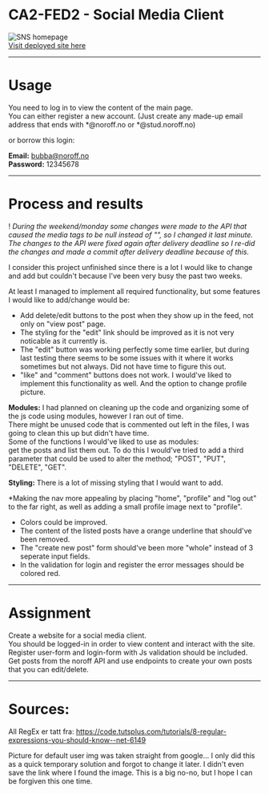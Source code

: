 # CA2-FED2 - Social Media Client

![SNS homepage](./media/social-media.jpg "SNS homepage")  
[Visit deployed site here](https://socialmedia-main-head.netlify.app "SNS homepage") 

---

# Usage

You need to log in to view the content of the main page.  
You can either register a new account. (Just create any made-up email address that ends with *@noroff.no or *@stud.noroff.no)

or borrow this login:

**Email:** bubba@noroff.no  
**Password:** 12345678

---

# Process and results

!
*During the weekend/monday some changes were made to the API that caused the media tags to be null instead of "", so I changed it last minute. The changes to the API were fixed again after delivery deadline so I re-did the changes and made a commit after delivery deadline because of this.*

I consider this project unfinished since there is a lot I would like to change and add but couldn't because I've been very busy the past two weeks.

At least I managed to implement all required functionality, but some features I would like to add/change would be:  

* Add delete/edit buttons to the post when they show up in the feed, not only on "view post" page.  
* The styling for the "edit" link should be improved as it is not very noticable as it currently is.  
* The "edit" button was working perfectly some time earlier, but during last testing there seems to be some issues with it where it works sometimes but not always. Did not have time to figure this out.  
* "like" and "comment" buttons does not work. I would've liked to implement this functionality as well. And the option to change profile picture.  

**Modules:**
I had planned on cleaning up the code and organizing some of the js code using modules, however I ran out of time.  
There might be unused code that is commented out left in the files, I was going to clean this up but didn't have time.  
Some of the functions I would've liked to use as modules:  
get the posts and list them out. To do this I would've tried to add a third parameter that could be used to alter the method; "POST", "PUT", "DELETE", "GET".  

**Styling:**
There is a lot of missing styling that I would want to add.

*Making the nav more appealing by placing "home", "profile" and "log out" to the far right, as well as adding a small profile image next to "profile".  
* Colors could be improved.  
* The content of the listed posts have a orange underline that should've been removed.  
* The "create new post" form should've been more "whole" instead of 3 seperate input fields.  
* In the validation for login and register the error messages should be colored red.  

---

# Assignment

Create a website for a social media client.  
You should be logged-in in order to view content and interact with the site.  
Register user-form and login-form with Js validation should be included.  
Get posts from the noroff API and use endpoints to create your own posts that you can edit/delete.  


---

# Sources:

All RegEx er tatt fra:
https://code.tutsplus.com/tutorials/8-regular-expressions-you-should-know--net-6149

Picture for default user img was taken straight from google... I only did this as a quick temporary solution and forgot to change it later. I didn't even save the link where I found the image. This is a big no-no, but I hope I can be forgiven this one time.
